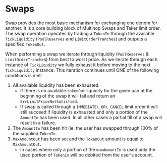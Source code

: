 # Swaps

Swap provides the most basic mechanism for exchanging one denom for another. It is a core building block of Multihop Swaps and Taker limit order. The swap operation operates by trading a `TokenIn` through the available `TickLiquidity` (`PoolReserves` and `LimitOrderTranches`) and  outputs a specified `TokenOut`.

When performing a swap we iterate through liquidity (`PoolReserves` & `LimitOrderTranche`s) from best to worst price.  As we iterate through each instance of `TickLiqudity` we fully exhaust it before moving to the next `TickLiquidity` instance. This iteration continues until ONE of the following conditions is met:

1. All available liquidity has been exhausted.
    - If there is no available `tokenOut` liquidity for the given pair at the beginning of the swap it will fail and return an `ErrLimitPriceNotSatisfied`.
    - If swap is called through a `IMMEDIATE\_OR\_CANCEL` limit order it will still succeed if liquidity is exhausted and only a portion of the `AmountIn` has been used. In all other cases a partial fill of a swap will result in a failure.
2. The `AmountIn` has been hit (ie. the user has swapped through 100% of the supplied `TokenIn`.
3. `MaxAmountOut` has been set and the `TokenOut` amount is equal to `MaxAmountOut`.
    - In cases where only a portion of the `maxAmountIn` is used only the used portion of `TokenIn` will be debited from the user's account.
